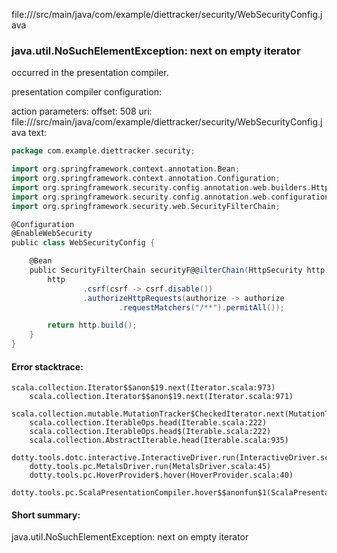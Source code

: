 file://<WORKSPACE>/src/main/java/com/example/diettracker/security/WebSecurityConfig.java
### java.util.NoSuchElementException: next on empty iterator

occurred in the presentation compiler.

presentation compiler configuration:


action parameters:
offset: 508
uri: file://<WORKSPACE>/src/main/java/com/example/diettracker/security/WebSecurityConfig.java
text:
```scala
package com.example.diettracker.security;

import org.springframework.context.annotation.Bean;
import org.springframework.context.annotation.Configuration;
import org.springframework.security.config.annotation.web.builders.HttpSecurity;
import org.springframework.security.config.annotation.web.configuration.EnableWebSecurity;
import org.springframework.security.web.SecurityFilterChain;

@Configuration
@EnableWebSecurity
public class WebSecurityConfig {

    @Bean
    public SecurityFilterChain securityF@@ilterChain(HttpSecurity http) throws Exception {
        http
                .csrf(csrf -> csrf.disable())
                .authorizeHttpRequests(authorize -> authorize
                        .requestMatchers("/**").permitAll());

        return http.build();
    }
}
```



#### Error stacktrace:

```
scala.collection.Iterator$$anon$19.next(Iterator.scala:973)
	scala.collection.Iterator$$anon$19.next(Iterator.scala:971)
	scala.collection.mutable.MutationTracker$CheckedIterator.next(MutationTracker.scala:76)
	scala.collection.IterableOps.head(Iterable.scala:222)
	scala.collection.IterableOps.head$(Iterable.scala:222)
	scala.collection.AbstractIterable.head(Iterable.scala:935)
	dotty.tools.dotc.interactive.InteractiveDriver.run(InteractiveDriver.scala:164)
	dotty.tools.pc.MetalsDriver.run(MetalsDriver.scala:45)
	dotty.tools.pc.HoverProvider$.hover(HoverProvider.scala:40)
	dotty.tools.pc.ScalaPresentationCompiler.hover$$anonfun$1(ScalaPresentationCompiler.scala:376)
```
#### Short summary: 

java.util.NoSuchElementException: next on empty iterator